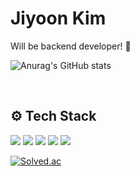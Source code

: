 <div align="left">
  
# Jiyoon Kim
Will be backend developer! 🐥

![Anurag's GitHub stats](https://github-readme-stats.vercel.app/api?username=asyooniverse&show_icons=true&theme=onedark)

<br>

## ⚙️ Tech Stack
<img src="https://img.shields.io/badge/springboot-6DB33F?style=for-the-badge&logo=springboot&logoColor=white"> <img src="https://img.shields.io/badge/MySQL-4479A1?style=for-the-badge&logo=MySQL&logoColor=white"> <img src="https://img.shields.io/badge/Thymeleaf-005F0F?style=for-the-badge&logo=Thymeleaf&logoColor=white"> <img src="https://img.shields.io/badge/Firebase-FFCA28?style=for-the-badge&logo=Firebase&logoColor=white"> <img src="https://img.shields.io/badge/Hibernate-59666C?style=for-the-badge&logo=Hibernate&logoColor=white">
</div>

[![Solved.ac](http://mazassumnida.wtf/api/v2/generate_badge?boj=rlawldbs0911)](https://solved.ac/rlawldbs0911)
